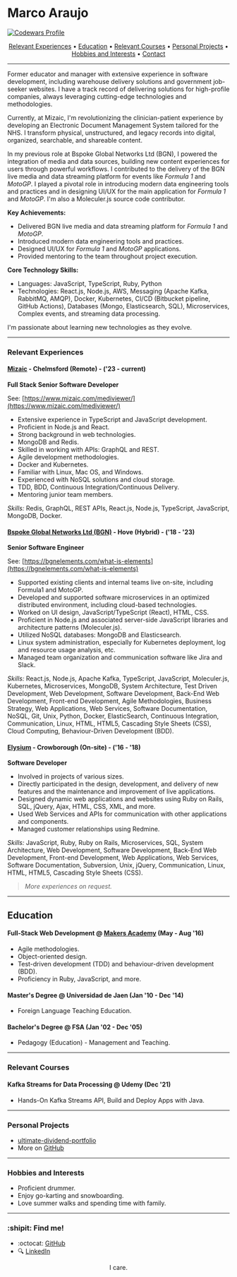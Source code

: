 # Marco Araujo

[![Codewars Profile](https://www.codewars.com/users/srMarquinho/badges/micro)](https://www.codewars.com/users/srMarquinho)

<p align="center">
  <a href="#experience">Relevant Experiences</a>
  &bull;
  <a href="#education">Education</a>
  &bull;
  <a href="#courses">Relevant Courses</a>
  &bull;
  <a href="#projects">Personal Projects</a>
  &bull;
  <a href="#hobbies">Hobbies and Interests</a>
  &bull;
  <a href="#contact">Contact</a>
</p>

---

Former educator and manager with extensive experience in software development, including warehouse delivery solutions and government job-seeker websites. I have a track record of delivering solutions for high-profile companies, always leveraging cutting-edge technologies and methodologies.

Currently, at Mizaic, I'm revolutionizing the clinician-patient experience by developing an Electronic Document Management System tailored for the NHS. I transform physical, unstructured, and legacy records into digital, organized, searchable, and shareable content.

In my previous role at Bspoke Global Networks Ltd (BGN), I powered the integration of media and data sources, building new content experiences for users through powerful workflows. I contributed to the delivery of the BGN live media and data streaming platform for events like *Formula 1* and *MotoGP*. I played a pivotal role in introducing modern data engineering tools and practices and in designing UI/UX for the main application for *Formula 1* and *MotoGP*. I'm also a Moleculer.js source code contributor.

**Key Achievements:**

- Delivered BGN live media and data streaming platform for *Formula 1* and *MotoGP*.
- Introduced modern data engineering tools and practices.
- Designed UI/UX for *Formula 1* and *MotoGP* applications.
- Provided mentoring to the team throughout project execution.

**Core Technology Skills:**

- Languages: JavaScript, TypeScript, Ruby, Python
- Technologies: React.js, Node.js, AWS, Messaging (Apache Kafka, RabbitMQ, AMQP), Docker, Kubernetes, CI/CD (Bitbucket pipeline, GitHub Actions), Databases (Mongo, Elasticsearch, SQL), Microservices, Complex events, and streaming data processing.

I'm passionate about learning new technologies as they evolve.

---

### <a name="experience"></a>Relevant Experiences

#### [Mizaic](https://www.mizaic.com/) - Chelmsford (Remote) - ('23 - current)

**Full Stack Senior Software Developer**

See: [https://www.mizaic.com/mediviewer/](https://www.mizaic.com/mediviewer/)

- Extensive experience in TypeScript and JavaScript development.
- Proficient in Node.js and React.
- Strong background in web technologies.
- MongoDB and Redis.
- Skilled in working with APIs: GraphQL and REST.
- Agile development methodologies.
- Docker and Kubernetes.
- Familiar with Linux, Mac OS, and Windows.
- Experienced with NoSQL solutions and cloud storage.
- TDD, BDD, Continuous Integration/Continuous Delivery.
- Mentoring junior team members.

*Skills:* Redis, GraphQL, REST APIs, React.js, Node.js, TypeScript, JavaScript, MongoDB, Docker.

#### [Bspoke Global Networks Ltd (BGN)](http://bgnevents.com/) - Hove (Hybrid) - ('18 - '23)

**Senior Software Engineer**

See: [https://bgnelements.com/what-is-elements](https://bgnelements.com/what-is-elements)

- Supported existing clients and internal teams live on-site, including Formula1 and MotoGP.
- Developed and supported software microservices in an optimized distributed environment, including cloud-based technologies.
- Worked on UI design, JavaScript/TypeScript (React), HTML, CSS.
- Proficient in Node.js and associated server-side JavaScript libraries and architecture patterns (Moleculer.js).
- Utilized NoSQL databases: MongoDB and Elasticsearch.
- Linux system administration, especially for Kubernetes deployment, log and resource usage analysis, etc.
- Managed team organization and communication software like Jira and Slack.

*Skills:* React.js, Node.js, Apache Kafka, TypeScript, JavaScript, Moleculer.js, Kubernetes, Microservices, MongoDB, System Architecture, Test Driven Development, Web Development, Software Development, Back-End Web Development, Front-end Development, Agile Methodologies, Business Strategy, Web Applications, Web Services, Software Documentation, NoSQL, Git, Unix, Python, Docker, ElasticSearch, Continuous Integration, Communication, Linux, HTML, HTML5, Cascading Style Sheets (CSS), Cloud Computing, Behaviour-Driven Development (BDD).

#### [Elysium](https://elysium.uk/) - Crowborough (On-site) - ('16 - '18)

**Software Developer**

- Involved in projects of various sizes.
- Directly participated in the design, development, and delivery of new features and the maintenance and improvement of live applications.
- Designed dynamic web applications and websites using Ruby on Rails, SQL, jQuery, Ajax, HTML, CSS, XML, and more.
- Used Web Services and APIs for communication with other applications and components.
- Managed customer relationships using Redmine.

*Skills:* JavaScript, Ruby, Ruby on Rails, Microservices, SQL, System Architecture, Web Development, Software Development, Back-End Web Development, Front-end Development, Web Applications, Web Services, Software Documentation, Subversion, Unix, jQuery, Communication, Linux, HTML, HTML5, Cascading Style Sheets (CSS).

> *More experiences on request.*

---

## <a name="education"></a> Education

#### Full-Stack Web Development @ [Makers Academy](http://www.makersacademy.com/curriculum/) (May - Aug '16)

- Agile methodologies.
- Object-oriented design.
- Test-driven development (TDD) and behaviour-driven development (BDD).
- Proficiency in Ruby, JavaScript, and more.

#### Master's Degree @ Universidad de Jaen (Jan '10 - Dec '14)

- Foreign Language Teaching Education.

#### Bachelor's Degree @ FSA (Jan '02 - Dec '05)

- Pedagogy (Education) - Management and Teaching.

---

### <a name="courses"></a>Relevant Courses

#### Kafka Streams for Data Processing @ Udemy (Dec '21)

- Hands-On Kafka Streams API, Build and Deploy Apps with Java.

---

### <a name="projects"></a>Personal Projects

- [ultimate-dividend-portfolio](https://srmarquinho.github.io/ultimate-dividend-portfolio/)
- More on [GitHub](https://github.com/srMarquinho)

---

### <a name="hobbies"></a>Hobbies and Interests

- Proficient drummer.
- Enjoy go-karting and snowboarding.
- Love summer walks and spending time with family.

---

### <a name="contact"></a>:shipit: Find me!

- :octocat: [GitHub](https://github.com/srMarquinho)
- :mag: [LinkedIn](https://www.linkedin.com/in/srMarquinho)

<p align="center">I care.</p>
